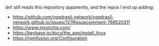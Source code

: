 dnf still reads this repository apparently, and the repos I end up adding:

* https://github.com/yggdrasil-network/yggdrasil-network.github.io/issues/127#issuecomment-766520311
* https://www.insynchq.com/
* https://keybase.io/docs/the_app/install_linux
* https://rpmfusion.org/Configuration
